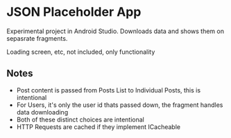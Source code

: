 # JSON Placeholder App
Experimental project in Android Studio. Downloads data and shows them on sepasrate fragments.

Loading screen, etc, not included, only functionality

## Notes
- Post content is passed from Posts List to Individual Posts, this is intentional
- For Users, it's only the user id thats passed down, the fragment handles data downloading
- Both of these distinct choices are intentional
- HTTP Requests are cached if they implement ICacheable